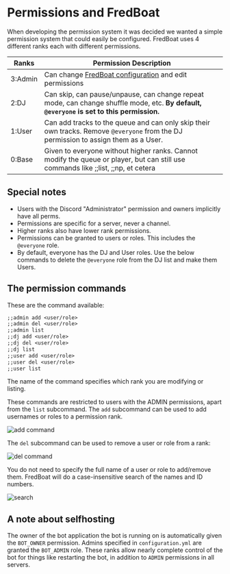 # Permissions and FredBoat
When developing the permission system it was decided we wanted a simple permission system that could easily be configured.
FredBoat uses 4 different ranks each with different permissions.

| Ranks                     | Permission Description                  |
|------------------------------|-----------------------------------------------------------------------|
| 3:Admin                     | Can change [FredBoat configuration](https://fredboat.com/docs/configuration) and edit permissions                  |
| 2:DJ                      | Can skip, can pause/unpause, can change repeat mode, can change shuffle mode, etc. **By default, ``@everyone`` is set to this permission.**                  |
| 1:User                      | Can add tracks to the queue and can only skip their own tracks. Remove ``@everyone`` from the DJ permission to assign them as a User.                  |
| 0:Base                     | Given to everyone without higher ranks. Cannot modify the queue or player, but can still use commands like ;;list, ;;np, et cetera                  |

## Special notes
* Users with the Discord "Administrator" permission and owners implicitly have all perms.
* Permissions are specific for a server, never a channel.
* Higher ranks also have lower rank permissions.
* Permissions can be granted to users or roles. This includes the `@everyone` role.
* By default, everyone has the DJ and User roles. Use the below commands to delete the `@everyone` role from the DJ list and make them Users.

## The permission commands
These are the command available:

```md
;;admin add <user/role>
;;admin del <user/role>
;;admin list
;;dj add <user/role>
;;dj del <user/role>
;;dj list
;;user add <user/role>
;;user del <user/role>
;;user list
```

The name of the command specifies which rank you are modifying or listing. 

These commands are restricted to users with the ADMIN permissions, apart from the `list` subcommand. The `add` subcommand can be used to add usernames or roles to a permission rank.

![add command](https://fred.moe/3tO.png)

The `del` subcommand can be used to remove a user or role from a rank:

![del command](https://fred.moe/4BC.png)

You do not need to specify the full name of a user or role to add/remove them. FredBoat will do a case-insensitive search of the names and ID numbers.

![search](https://fred.moe/GRe.png)

## A note about selfhosting
The owner of the bot application the bot is running on is automatically given the `BOT_OWNER` permission. Admins specified in `configuration.yml` are granted the `BOT_ADMIN` role. These ranks allow nearly complete control of the bot for things like restarting the bot, in addition to `ADMIN` permissions in all servers. 
